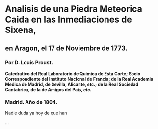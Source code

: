 # Analisis de una Piedra Meteorica Caida en las Inmediaciones de Sixena,

## en Aragon, el 17 de Noviembre de 1773.

### Por D. Louis Proust.

#### Catedratico del Real Laboratorio de Quimica de Esta Corte; Socio Correspondiente del Instituto Nacional de Francia; de la Real Academia Medica de Madrid, de Sevilla, Alicante, _etc._; de la Real Sociedad Cantabrica, de la de Amigos del Pais, _etc._

### Madrid. Año de 1804.

Nadie duda ya hoy de que han

...
